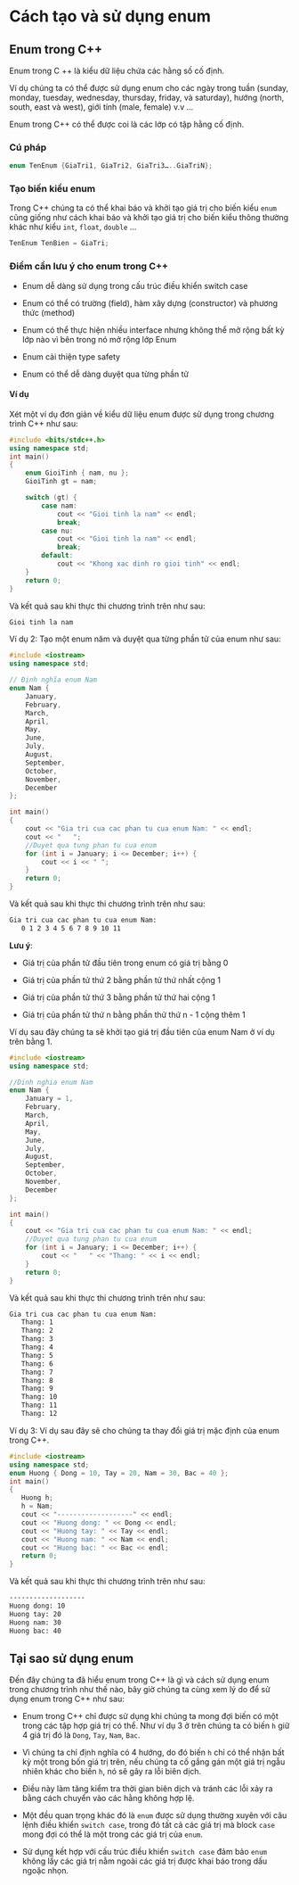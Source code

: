 # Cách tạo và sử dụng enum

## Enum trong C++

Enum trong C ++ là kiểu dữ liệu chứa các hằng số cố định.

Ví dụ chúng ta có thể được sử dụng enum cho các ngày trong tuần (sunday, monday, tuesday, wednesday, thursday, friday, và saturday), hướng (north, south, east và west), giới tính (male, female) v.v ...

Enum trong C++ có thể được coi là các lớp có tập hằng cố định.

### Cú pháp

```cpp
enum TenEnum {GiaTri1, GiaTri2, GiaTri3…..GiaTriN};
```

### Tạo biến kiểu enum

Trong C++ chúng ta có thể khai báo và khởi tạo giá trị cho biến kiểu `enum` cũng giống như cách khai báo và khởi tạo giá trị cho biến kiểu thông thường khác như kiểu `int`, `float`, `double` ...

```cpp
TenEnum TenBien = GiaTri;
```

### Điểm cần lưu ý cho enum trong C++

* Enum dễ dàng sử dụng trong cấu trúc điều khiển switch case

* Enum có thể có trường (field), hàm xây dựng (constructor) và phương thức (method)

* Enum có thể thực hiện nhiều interface nhưng không thể mở rộng bất kỳ lớp nào vì bên trong nó mở rộng lớp Enum

* Enum cải thiện type safety

* Enum có thể dễ dàng duyệt qua từng phần tử

#### Ví dụ

Xét một ví dụ đơn giản về kiểu dữ liệu enum được sử dụng trong chương trình C++ như sau:

```cpp
#include <bits/stdc++.h>
using namespace std;
int main()
{
    enum GioiTinh { nam, nu };
    GioiTinh gt = nam;

    switch (gt) {
        case nam:
            cout << "Gioi tinh la nam" << endl;
            break;
        case nu:
            cout << "Gioi tinh la nam" << endl;
            break;
        default:
            cout << "Khong xac dinh ro gioi tinh" << endl;
    }
    return 0;
}
```

Và kết quả sau khi thực thi chương trình trên như sau:

```cpp
Gioi tinh la nam
```

Ví dụ 2: Tạo một enum năm và duyệt qua từng phần tử của enum như sau:

```cpp
#include <iostream>
using namespace std;

// Định nghĩa enum Nam
enum Nam {
    January,
    February,
    March,
    April,
    May,
    June,
    July,
    August,
    September,
    October,
    November,
    December
};

int main()
{
    cout << "Gia tri cua cac phan tu cua enum Nam: " << endl;
    cout << "   ";
    //Duyet qua tung phan tu cua enum
    for (int i = January; i <= December; i++) {
        cout << i << " ";
    }
    return 0;
}
```

Và kết quả sau khi thực thi chương trình trên như sau:

```html
Gia tri cua cac phan tu cua enum Nam:
   0 1 2 3 4 5 6 7 8 9 10 11
```

**Lưu ý**:

* Giá trị của phần tử đầu tiên trong enum có giá trị bằng 0

* Giá trị của phần tử thứ 2 bằng phần tử thứ nhất cộng 1

* Giá trị của phần tử thứ 3 bằng phần tử thứ hai cộng 1

* Giá trị của phần tử thứ n bằng phần thử thứ n - 1 cộng thêm 1

Ví dụ sau đây chúng ta sẽ khởi tạo giá trị đầu tiên của enum Nam ở ví dụ trên bằng 1.

```cpp
#include <iostream>
using namespace std;

//Dinh nghia enum Nam
enum Nam {
    January = 1,
    February,
    March,
    April,
    May,
    June,
    July,
    August,
    September,
    October,
    November,
    December
};

int main()
{
    cout << "Gia tri cua cac phan tu cua enum Nam: " << endl;
    //Duyet qua tung phan tu cua enum
    for (int i = January; i <= December; i++) {
        cout << "   " << "Thang: " << i << endl;
    }
    return 0;
}
```

Và kết quả sau khi thực thi chương trình trên như sau:

```html
Gia tri cua cac phan tu cua enum Nam: 
   Thang: 1
   Thang: 2
   Thang: 3
   Thang: 4
   Thang: 5
   Thang: 6
   Thang: 7
   Thang: 8
   Thang: 9
   Thang: 10
   Thang: 11
   Thang: 12
```

Ví dụ 3: Ví dụ sau đây sẽ cho chúng ta thay đổi giá trị mặc định của enum trong C++.

```cpp
#include <iostream>
using namespace std;
enum Huong { Dong = 10, Tay = 20, Nam = 30, Bac = 40 };
int main()
{
   Huong h;
   h = Nam;
   cout << "-------------------" << endl;
   cout << "Huong dong: " << Dong << endl;
   cout << "Huong tay: " << Tay << endl;
   cout << "Huong nam: " << Nam << endl;
   cout << "Huong bac: " << Bac << endl;
   return 0;
}
```

Và kết quả sau khi thực thi chương trình trên như sau:

```html
-------------------
Huong dong: 10
Huong tay: 20
Huong nam: 30
Huong bac: 40
```

## Tại sao sử dụng enum

Đến đây chúng ta đã hiểu enum trong C++ là gì và cách sử dụng enum trong chương trình như thế nào, bây giờ chúng ta cùng xem lý do để sử dụng enum trong C++ như sau:

* Enum trong C++ chỉ được sử dụng khi chúng ta mong đợi biến có một trong các tập hợp giá trị có thể. Như ví dụ 3 ở trên chúng ta có biến `h` giữ 4 giá trị đó là `Dong`, `Tay`, `Nam`, `Bac`.

* Vì chúng ta chỉ định nghĩa có 4 hướng, do đó biến `h` chỉ có thể nhận bất kỳ một trong bốn giá trị trên, nếu chúng ta cố gắng gán một giá trị ngẫu nhiên khác cho biến `h`, nó sẽ gây ra lỗi biên dịch.

* Điều này làm tăng kiểm tra thời gian biên dịch và tránh các lỗi xảy ra bằng cách chuyển vào các hằng không hợp lệ.

* Một đều quan trọng khác đó là `enum` được sử dụng thường xuyên với câu lệnh điều khiển `switch case`, trong đó tất cả các giá trị mà block `case` mong đợi có thể là một trong các giá trị của `enum`.

* Sử dụng kết hợp với cấu trúc điều khiển `switch case` đảm bảo `enum` không lấy các giá trị nằm ngoài các giá trị được khai báo trong dấu ngoặc nhọn.
